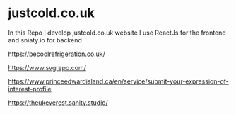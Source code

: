 # justcold.co.uk
In this Repo I develop justcold.co.uk website I use ReactJs for the frontend and sniaty.io for backend 

https://becoolrefrigeration.co.uk/

https://www.svgrepo.com/

https://www.princeedwardisland.ca/en/service/submit-your-expression-of-interest-profile

https://theukeverest.sanity.studio/
